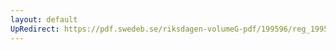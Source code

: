 ```yaml
---
layout: default
UpRedirect: https://pdf.swedeb.se/riksdagen-volumeG-pdf/199596/reg_199596_KU/reg_199596_KU_0005.pdf
---
```

